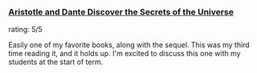 ### [Aristotle and Dante Discover the Secrets of the Universe](https://bookshop.org/p/books/aristotle-and-dante-discover-the-secrets-of-the-universe-benjamin-alire-saenz/7553153?ean=9781442408937&next=t)

rating: 5/5

Easily one of my favorite books, along with the sequel. This was my third time reading it, and it holds up. I'm excited to discuss this one with my students at the start of term.